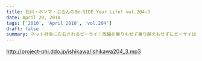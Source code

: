 ```yaml
---
title: 石川・ホンマ・ぶるんのBe-SIDE Your Life! vol.204-3
date: April 20, 2010
tags: ['2010', 'April 2010', 'vol.204']
draft: false
summary: ネット社会に左右されるビーサイ！改編を乗りもせず乗り越えもせずにビーサイは突き進みますです。NAMAE
---
```


http://project-phi.ddo.jp/ishikawa/ishikawa204_3.mp3